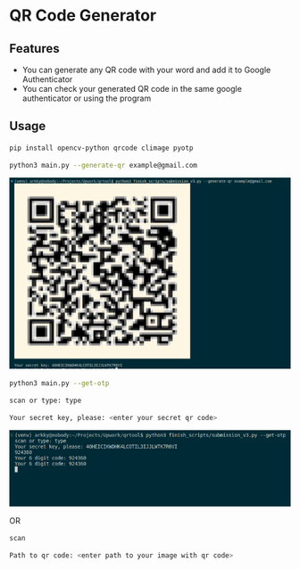 # QR Code Generator

## Features

- You can generate any QR code with your word and add it to Google Authenticator
- You can check your generated QR code in the same google authenticator or using the program

## Usage

```sh
pip install opencv-python qrcode climage pyotp
```

```sh
python3 main.py --generate-qr example@gmail.com
```

![Semantic description of image](/imgs/generated_qr_code.png "Generated QR Code")
<br>

```sh
python3 main.py --get-otp 
```

```sh
scan or type: type
```

```sh
Your secret key, please: <enter your secret qr code>
```

![Semantic description of image](/imgs/get_otp.png "6 digit code")
<br>

OR

```sh
scan
```

```sh
Path to qr code: <enter path to your image with qr code>
```

